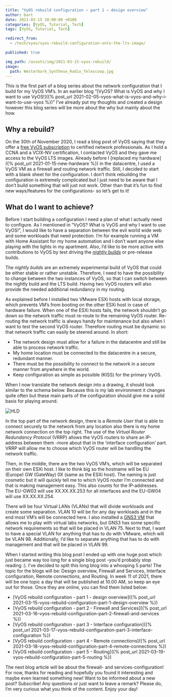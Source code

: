 ```yaml
---
title: "VyOS rebuild configuration – part 1 – design overview"
author: bart
date: 2021-03-15 10:00:00 +0100
categories: [VyOS, Tutorial, Tech]
tags: [VyOS, Tutorial, Tech]

redirect_from:
  - /tech/vyos/vyos-rebuild-configuration-onto-the-lts-image/

published: true

img_path: /assets/img/2021-03-15-vyos-rebuild/
image:
  path: Westerbork_Synthese_Radio_Telescoop.jpg
---
```

This is the first part of a blog series about the network configuration that I build for my VyOS VM’s. In an earlier blog “[VyOS? What is VyOS and why I want to use VyOS!]({% post_url 2021-02-05-vyos-what-is-vyos-and-why-i-want-to-use-vyos %})” I’ve already put my thoughts and created a design however this blog series will be more about the why but mainly about the how.

## Why a rebuild?
On the 30th of November 2020, I read a blog post of VyOS saying that they offer a [free VyOS subscription](https://blog.vyos.io/cyber-monday-more-thanks-and-more-special-offers) to certified network professionals. As I hold a CCNA and a VCIX-NV certification, I contacted VyOS and they gave me access to the VyOS LTS images. Already before I [replaced my hardware]({% post_url 2021-01-15-new-hardware %}) in the datacentre, I used a VyOS VM as a firewall and routing network traffic. Still, I decided to start with a blank sheet for the configuration. I don’t think rebuilding the configuration is extremely complicated but I just need to be aware that I don’t build something that will just not work. Other than that it’s fun to find new ways/features for the configurations- so let’s get to it!

## What do I want to achieve?
Before I start building a configuration I need a plan of what I actually need to configure. As I mentioned in “VyOS? What is VyOS and why I want to use VyOS!”, I would like to have a separation between the evil world wide web and some workloads that need protection. I’m for example running a VM with Home Assistant for my home automation and I don’t want anyone else playing with the lights in my apartment. Also, I’d like to be more active with contributions to VyOS by test driving the [*nightly builds*](https://en.wikipedia.org/wiki/Neutral_build#:~:text=A%20nightly%20build%20is%20a,source%20code%20during%20the%20build.) or pre-release builds.

The *nightly builds* are an extremely experimental build of VyOS that could be either stable or rather unstable. Therefore, I need to have the possibility to change between the two instances of VyOS, so that I can switch between the nightly build and the LTS build. Having two VyOS routers will also provide the needed additional redundancy in my routing.

As explained before I installed two VMware ESXi hosts with local storage, which prevents VM’s from booting on the other ESXi host in case of hardware failure. When one of the ESXi hosts fails, the network shouldn’t go down so the network traffic must re-route to the remaining VyOS router. Re-routing the network traffic is always handy for maintenance but also when I want to test the second VyOS router. Therefore routing must be dynamic so that network traffic can easily be steered around. In short:

- The network design must allow for a failure in the datacentre and still be able to process network traffic.
- My home location must be connected to the datacentre in a secure, redundant manner.
- There must be the possibility to connect to the network in a secure manner from anywhere in the world.
- Keep configuration as simple as possible (KISS) for the primary VyOS.

When I now translate the network design into a drawing, it should look similar to the schema below. Because this is my lab environment it changes quite often but these main parts of the configuration should give me a solid basis for playing around.

![HLD](NewDC_Infra.png)

In the top part of the network design, there is a *Remote User* that is able to connect securely to the network from any location also there is my home network connection on the top right. The use of the *Virtual Router Redundancy Protocol* (VRRP) allows the VyOS routers to share an IP-address between them -more about that in the ‘interface configuration’ part. VRRP will allow me to choose which VyOS router will be handling the network traffic.

Then, in the middle, there are the two VyOS VM’s, which will be separated on their own ESXi host. I like to think big so the hostname will be EU (Europe) GW (GateWay) 0X (same as the ESXi host). The naming is just cosmetic but it will quickly tell me to which VyOS router I’m connected and that is making management easy. This also counts for the IP-addresses. The EU-GW03 will use XX.XX.XX.253 for all interfaces and the EU-GW04 will use XX.XX.XX.254.

There will be four Virtual LANs (VLANs) that will divide workloads and create some separation. VLAN 10 will be for any day workloads and in the end most VM’s will be connected here. I also installed a [GNS3 VM](https://www.gns3.com/software) that allows me to play with virtual labs networks, but GNS3 has some specific network requirements so that will be placed in VLAN 75. Next to that, I want to have a special VLAN for anything that has to do with VMware, which will be VLAN 98. Additionally, I’d like to separate anything that has to do with management and that will be placed in VLAN 99.

When I started writing this blog post I ended up with one huge post which just became way too long for a single blog post -you’d probably stop reading :). I’ve decided to split this long blog into a whooping 5 parts! The topic for the blogs will be: Design overview, Firewall and Services, Interface configuration, Remote connections, and Routing. In week 11 of 2021, there will be one topic a day that will be published at 10.00 AM, so keep an eye out for those. Once they are online, you can find them listed below:

- [VyOS rebuild configuration - part 1 - design overview]({% post_url 2021-03-15-vyos-rebuild-configuration-part-1-design-overview %})
- [VyOS rebuild configuration - part 2 - Firewall and Services]({% post_url 2021-03-16-vyos-rebuild-configuration-part-2-firewall-and-services %})
- [VyOS rebuild configuration - part 3 - Interface configuration]({% post_url 2021-03-17-vyos-rebuild-configuration-part-3-interface-configuration %})
- [VyOS rebuild configuration - part 4 - Remote connections]({% post_url 2021-03-18-vyos-rebuild-configuration-part-4-remote-connections %})
- [VyOS rebuild configuration - part 5 - Routing]({% post_url 2021-03-19-vyos-rebuild-configuration-part-5-routing %})

The next blog article will be about the firewall- and services-configuration! For now, thanks for reading and hopefully you found it interesting and maybe even learned something new! Want to be informed about a new post? Subscribe! Any questions or just want to leave a remark? Please do, I’m very curious what you think of the content. Enjoy your day!